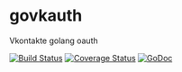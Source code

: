 govkauth
========

Vkontakte golang oauth

[![Build Status](https://travis-ci.org/ernado/gorobokassa.svg?branch=master)](https://travis-ci.org/ernado/gorobokassa)
[![Coverage Status](https://coveralls.io/repos/ernado/govkauth/badge.png)](https://coveralls.io/r/ernado/govkauth)
[![GoDoc](https://godoc.org/github.com/ernado/govkauth?status.svg)](https://godoc.org/github.com/ernado/govkauth)

